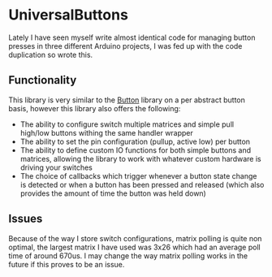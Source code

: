 UniversalButtons
================

Lately I have seen myself write almost identical code for managing button presses in three different Arduino projects, I was fed up with the code duplication so wrote this.

Functionality
-------------

This library is very similar to the [Button](http://playground.arduino.cc/Code/Button) library on a per abstract button basis, however this library also offers the following:

*  The ability to configure switch multiple matrices and simple pull high/low buttons withing the same handler wrapper
*  The ability to set the pin configuration (pullup, active low) per button
*  The ability to define custom IO functions for both simple buttons and matrices, allowing the library to work with whatever custom hardware is driving your switches
*  The choice of callbacks which trigger whenever a button state change is detected or when a button has been pressed and released (which also provides the amount of time the button was held down)

Issues
------

Because of the way I store switch configurations, matrix polling is quite non optimal, the largest matrix I have used was 3x26 which had an average poll time of around 670us. I may change the way matrix polling works in the future if this proves to be an issue.

